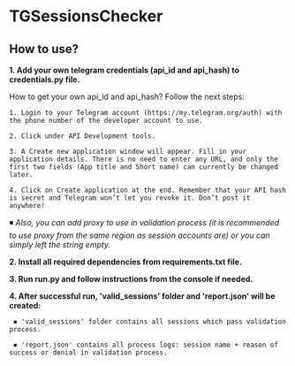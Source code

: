 # TGSessionsChecker

## How to use?

**1. Add your own telegram credentials (api_id and api_hash) to credentials.py file.**

How to get your own api_id and api_hash? Follow the next steps:

    1. Login to your Telegram account (https://my.telegram.org/auth) with the phone number of the developer account to use.

    2. Click under API Development tools.

    3. A Create new application window will appear. Fill in your application details. There is no need to enter any URL, and only the first two fields (App title and Short name) can currently be changed later.

    4. Click on Create application at the end. Remember that your API hash is secret and Telegram won’t let you revoke it. Don’t post it anywhere!
    
   ◾  *Also, you can add proxy to use in validation process (it is recommended to use proxy from the same region as session accounts are) or you can simply left the string empty.*

**2. Install all required dependencies from requirements.txt file.**

**3. Run run.py and follow instructions from the console if needed.**

**4. After successful run, 'valid_sessions' folder and 'report.json' will be created:**

     ◾ 'valid_sessions' folder contains all sessions which pass validation process.
       
     ◾ 'report.json' contains all process logs: session name + reason of success or denial in validation process.
